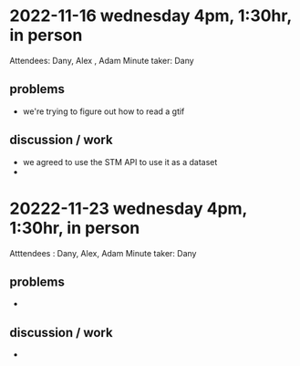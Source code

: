 # 2022-11-16 wednesday 4pm, 1:30hr, in person
  Attendees: Dany, Alex , Adam
  Minute taker: Dany
  ## problems
  * we're trying to figure out how to read a gtif
  ## discussion / work
  * we agreed to use the STM API to use it as a dataset
  *
  # 20222-11-23 wednesday 4pm, 1:30hr, in person
  Atttendees : Dany, Alex, Adam
  Minute taker: Dany
  ## problems
  *
  ## discussion / work
  *
